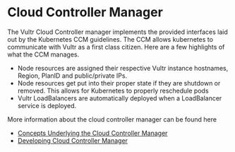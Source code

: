 # Cloud Controller Manager

The Vultr Cloud Controller manager implements the provided interfaces laid out by the Kubernetes CCM guidelines. The CCM allows kubernetes to communicate with Vultr as a first class citizen. Here are a few highlights of what the CCM manages.

- Node resources are assigned their respective Vultr instance hostnames, Region, PlanID and public/private IPs.
- Node resources get put into their proper state if they are shutdown or removed. This allows for Kubernetes to properly reschedule pods
- Vultr LoadBalancers are automatically deployed when a LoadBalancer service is deployed.

More information about the cloud controller manager can be found here
- [Concepts Underlying the Cloud Controller Manager](https://kubernetes.io/docs/concepts/architecture/cloud-controller/)
- [Developing Cloud Controller Manager](https://kubernetes.io/docs/tasks/administer-cluster/developing-cloud-controller-manager/)